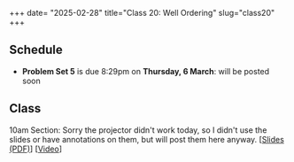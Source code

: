 +++
date= "2025-02-28"
title="Class 20: Well Ordering"
slug="class20"
+++

## Schedule

- **Problem Set 5** is due 8:29pm on
**Thursday, 6 March**: will be posted soon <!-- [[PDF](/docs/ps5.pdf)] [[Template](https://www.overleaf.com/read/tcgxkrsvkgmy#31a82e)]-->

## Class

10am Section: Sorry the projector didn't work today, so I didn't use the slides or have annotations on them, but will post them here anyway. [[Slides (PDF)](https://www.dropbox.com/scl/fi/chmnj7dt6amjzy6vtpr8j/cs2120-class20-dave.pdf?rlkey=u9hnoqmwy52u7p9i6dgclxhfm&dl=0)] [[Video](https://uva.hosted.panopto.com/Panopto/Pages/Viewer.aspx?id=5d3fae88-7a60-41a2-9578-b29200f72f35)]  
<!-- 2pm Section: [[Slides (PDF)](https://virginia.box.com/s/sivjxrttbl4tckx3w2lozxr107ps95c7)] [[Video](https://uva.hosted.panopto.com/Panopto/Pages/Viewer.aspx?id=af7ccb21-623f-4355-9851-b28e01391185)]
-->

